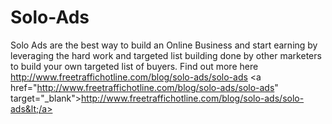 Solo-Ads
========

Solo Ads are the best way to build an Online Business and start earning by leveraging the hard work and targeted list building done by other marketers to build your own targeted list of buyers. Find out more here http://www.freetraffichotline.com/blog/solo-ads/solo-ads &lt;a href="http://www.freetraffichotline.com/blog/solo-ads/solo-ads" target="_blank">http://www.freetraffichotline.com/blog/solo-ads/solo-ads&lt;/a> 